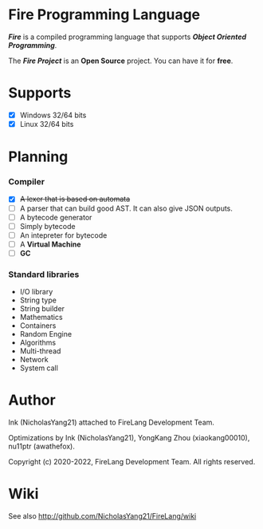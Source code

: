 # Fire Programming Language

_**Fire**_ is a compiled programming language that supports _**Object Oriented Programming**_.

The _**Fire Project**_ is an **Open Source** project. You can have it for **free**.

# Supports

- [x] Windows 32/64 bits
- [x] Linux 32/64 bits

# Planning

### Compiler

- [x] ~~A lexer that is based on automata~~
- [ ] A parser that can build good AST. It can also give JSON outputs.
- [ ] A bytecode generator
- [ ] Simply bytecode
- [ ] An intepreter for bytecode
- [ ] A **Virtual Machine**
- [ ] **GC**

### Standard libraries

- I/O library
- String type
- String builder
- Mathematics
- Containers
- Random Engine
- Algorithms
- Multi-thread
- Network
- System call

# Author

Ink (NicholasYang21) attached to FireLang Development Team.

Optimizations by Ink (NicholasYang21), YongKang Zhou (xiaokang00010), nu11ptr (awathefox). 

Copyright (c) 2020-2022, FireLang Development Team. All rights reserved.

# Wiki

See also http://github.com/NicholasYang21/FireLang/wiki
